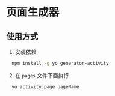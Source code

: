 # 页面生成器

## 使用方式
1. 安装依赖

```bash
  npm install -g yo generator-activity
```

2. 在 `pages` 文件下面执行
```bash
  yo activity:page pageName
```
